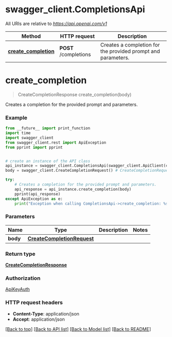 # swagger_client.CompletionsApi

All URIs are relative to *https://api.openai.com/v1*

Method | HTTP request | Description
------------- | ------------- | -------------
[**create_completion**](CompletionsApi.md#create_completion) | **POST** /completions | Creates a completion for the provided prompt and parameters.

# **create_completion**
> CreateCompletionResponse create_completion(body)

Creates a completion for the provided prompt and parameters.

### Example
```python
from __future__ import print_function
import time
import swagger_client
from swagger_client.rest import ApiException
from pprint import pprint


# create an instance of the API class
api_instance = swagger_client.CompletionsApi(swagger_client.ApiClient(configuration))
body = swagger_client.CreateCompletionRequest() # CreateCompletionRequest | 

try:
    # Creates a completion for the provided prompt and parameters.
    api_response = api_instance.create_completion(body)
    pprint(api_response)
except ApiException as e:
    print("Exception when calling CompletionsApi->create_completion: %s\n" % e)
```

### Parameters

Name | Type | Description  | Notes
------------- | ------------- | ------------- | -------------
 **body** | [**CreateCompletionRequest**](CreateCompletionRequest.md)|  | 

### Return type

[**CreateCompletionResponse**](CreateCompletionResponse.md)

### Authorization

[ApiKeyAuth](../README.md#ApiKeyAuth)

### HTTP request headers

 - **Content-Type**: application/json
 - **Accept**: application/json

[[Back to top]](#) [[Back to API list]](../README.md#documentation-for-api-endpoints) [[Back to Model list]](../README.md#documentation-for-models) [[Back to README]](../README.md)

